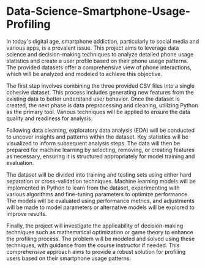 # Data-Science-Smartphone-Usage-Profiling
In today's digital age, smartphone addiction, particularly to social media and various apps, is a prevalent issue. This project aims to leverage data science and decision-making techniques to analyze detailed phone usage statistics and create a user profile based on their phone usage patterns. The provided datasets offer a comprehensive view of phone interactions, which will be analyzed and modeled to achieve this objective.

The first step involves combining the three provided CSV files into a single cohesive dataset. This process includes generating new features from the existing data to better understand user behavior. Once the dataset is created, the next phase is data preprocessing and cleaning, utilizing Python as the primary tool. Various techniques will be applied to ensure the data quality and readiness for analysis.

Following data cleaning, exploratory data analysis (EDA) will be conducted to uncover insights and patterns within the dataset. Key statistics will be visualized to inform subsequent analysis steps. The data will then be prepared for machine learning by selecting, removing, or creating features as necessary, ensuring it is structured appropriately for model training and evaluation.

The dataset will be divided into training and testing sets using either hard separation or cross-validation techniques. Machine learning models will be implemented in Python to learn from the dataset, experimenting with various algorithms and fine-tuning parameters to optimize performance. The models will be evaluated using performance metrics, and adjustments will be made to model parameters or alternative models will be explored to improve results.

Finally, the project will investigate the applicability of decision-making techniques such as mathematical optimization or game theory to enhance the profiling process. The problem will be modeled and solved using these techniques, with guidance from the course instructor if needed. This comprehensive approach aims to provide a robust solution for profiling users based on their smartphone usage patterns.
